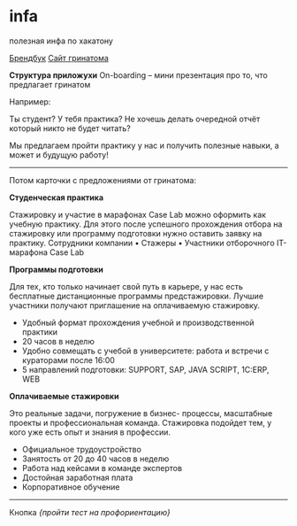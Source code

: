 # infa
полезная инфа по хакатону

[Брендбук](https://drive.google.com/drive/u/1/folders/1B_ylCbjuwIn8aTpWd12d8f6eOY_VVmcR) 
[Сайт гринатома](https://edu.greenatom.ru/)

**Структура приложухи**
On-boarding – мини презентация про то, что предлагает гринатом

Например:

Ты студент? У тебя практика? Не хочешь делать очередной отчёт который никто не будет читать?

Мы предлагаем пройти практику у нас и получить полезные навыки, а может и будущую работу!

------------------------------------------------------------------------------------------
Потом карточки с предложениями от гринатома:

**Студенческая практика**

Стажировку и участие в марафонах Case Lab можно оформить как учебную практику. Для этого после успешного прохождения отбора на стажировку или программу подготовки нужно оставить заявку на практику. 
Сотрудники компании
• Стажеры
• Участники отборочного IT-марафона Case Lab

**Программы подготовки**

Для тех, кто только начинает свой путь в карьере, у нас есть бесплатные дистанционные программы предста­жировки. Лучшие участники получают приглашение на оплачиваемую стажировку.
  - Удобный формат прохождения учебной и производственной практики
  - 20 часов в неделю
  - Удобно совмещать с учебой в университете: работа и встречи с кураторами после 16:00
  - 5 направлений подготовки: SUPPORT, SAP, JAVA SCRIPT, 1C:ERP, WEB

**Оплачиваемые стажировки**

Это реальные задачи, погружение в бизнес- процессы, масштабные проекты и профессиональная команда. Стажировка подойдет тем, у кого уже есть опыт и знания в профессии.
  - Официальное трудоустройство
  - Занятость от 20 до 40 часов в неделю
  - Работа над кейсами в команде экспертов
  - Достойная заработная плата
  - Корпоративное обучение

------------------------------------------------------------------------------------------

Кнопка *{пройти тест на профориентацию}*
                                    

                                



